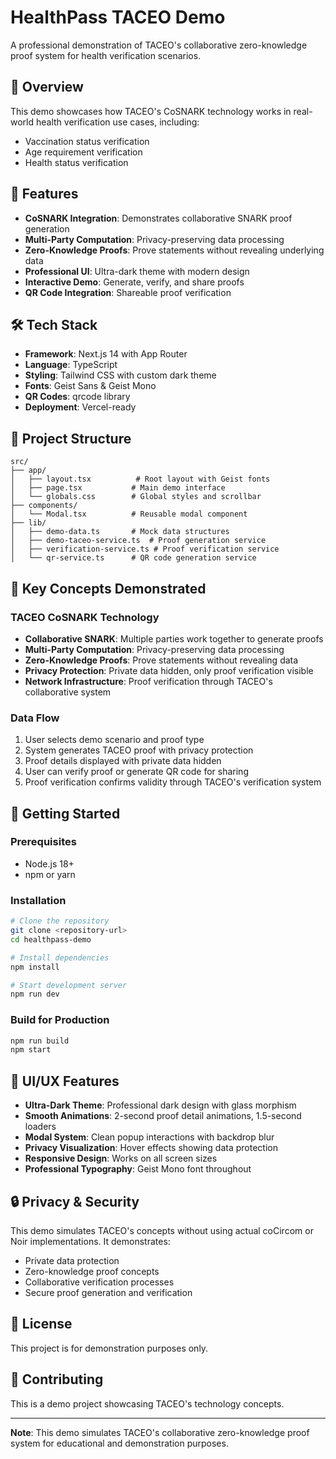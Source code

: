 # HealthPass TACEO Demo

A professional demonstration of TACEO's collaborative zero-knowledge proof system for health verification scenarios.

## 🏥 Overview

This demo showcases how TACEO's CoSNARK technology works in real-world health verification use cases, including:
- Vaccination status verification
- Age requirement verification  
- Health status verification

## 🚀 Features

- **CoSNARK Integration**: Demonstrates collaborative SNARK proof generation
- **Multi-Party Computation**: Privacy-preserving data processing
- **Zero-Knowledge Proofs**: Prove statements without revealing underlying data
- **Professional UI**: Ultra-dark theme with modern design
- **Interactive Demo**: Generate, verify, and share proofs
- **QR Code Integration**: Shareable proof verification

## 🛠️ Tech Stack

- **Framework**: Next.js 14 with App Router
- **Language**: TypeScript
- **Styling**: Tailwind CSS with custom dark theme
- **Fonts**: Geist Sans & Geist Mono
- **QR Codes**: qrcode library
- **Deployment**: Vercel-ready

## 📁 Project Structure

```
src/
├── app/
│   ├── layout.tsx          # Root layout with Geist fonts
│   ├── page.tsx           # Main demo interface
│   └── globals.css        # Global styles and scrollbar
├── components/
│   └── Modal.tsx          # Reusable modal component
├── lib/
│   ├── demo-data.ts       # Mock data structures
│   ├── demo-taceo-service.ts  # Proof generation service
│   ├── verification-service.ts # Proof verification service
│   └── qr-service.ts      # QR code generation service
```

## 🎯 Key Concepts Demonstrated

### TACEO CoSNARK Technology
- **Collaborative SNARK**: Multiple parties work together to generate proofs
- **Multi-Party Computation**: Privacy-preserving data processing
- **Zero-Knowledge Proofs**: Prove statements without revealing data
- **Privacy Protection**: Private data hidden, only proof verification visible
- **Network Infrastructure**: Proof verification through TACEO's collaborative system

### Data Flow
1. User selects demo scenario and proof type
2. System generates TACEO proof with privacy protection
3. Proof details displayed with private data hidden
4. User can verify proof or generate QR code for sharing
5. Proof verification confirms validity through TACEO's verification system

## 🚀 Getting Started

### Prerequisites
- Node.js 18+ 
- npm or yarn

### Installation
```bash
# Clone the repository
git clone <repository-url>
cd healthpass-demo

# Install dependencies
npm install

# Start development server
npm run dev
```

### Build for Production
```bash
npm run build
npm start
```

## 🎨 UI/UX Features

- **Ultra-Dark Theme**: Professional dark design with glass morphism
- **Smooth Animations**: 2-second proof detail animations, 1.5-second loaders
- **Modal System**: Clean popup interactions with backdrop blur
- **Privacy Visualization**: Hover effects showing data protection
- **Responsive Design**: Works on all screen sizes
- **Professional Typography**: Geist Mono font throughout

## 🔒 Privacy & Security

This demo simulates TACEO's concepts without using actual coCircom or Noir implementations. It demonstrates:
- Private data protection
- Zero-knowledge proof concepts
- Collaborative verification processes
- Secure proof generation and verification

## 📝 License

This project is for demonstration purposes only.

## 🤝 Contributing

This is a demo project showcasing TACEO's technology concepts.

---

**Note**: This demo simulates TACEO's collaborative zero-knowledge proof system for educational and demonstration purposes. 